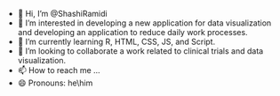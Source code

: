 - 👋 Hi, I’m @ShashiRamidi
- 👀 I’m interested in developing a new application for data visualization and developing an application to reduce daily work processes.
- 🌱 I’m currently learning R, HTML, CSS, JS, and Script.
- 💞️ I’m looking to collaborate a work related to clinical trials and data visualization.
- 📫 How to reach me ...
- 😄 Pronouns: he\him

<!---
ShashiRamidi/ShashiRamidi is a ✨ special ✨ repository because its `README.md` (this file) appears on your GitHub profile.
You can click the Preview link to take a look at your changes.
--->
